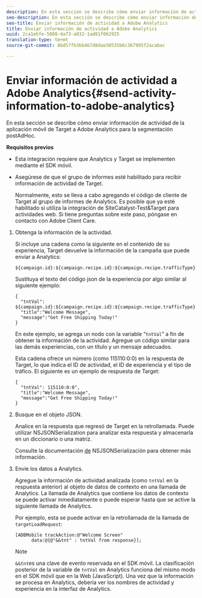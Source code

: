 ```yaml
---
description: En esta sección se describe cómo enviar información de actividad de la aplicación móvil de Target a Adobe Analytics para la segmentación postAdHoc.
seo-description: En esta sección se describe cómo enviar información de actividad de la aplicación móvil de Target a Adobe Analytics para la segmentación postAdHoc.
seo-title: Enviar información de actividad a Adobe Analytics
title: Enviar información de actividad a Adobe Analytics
uuid: 2ca1ebfe-5008-4a73-a032-1ad81f062925
translation-type: tm+mt
source-git-commit: 8bd57fb3bb467d8dae50535b6c367995f2acabac

---
```



# Enviar información de actividad a Adobe Analytics{#send-activity-information-to-adobe-analytics}

En esta sección se describe cómo enviar información de actividad de la aplicación móvil de Target a Adobe Analytics para la segmentación postAdHoc.

**Requisitos previos**

* Esta integración requiere que Analytics y Target se implementen mediante el SDK móvil.
* Asegúrese de que el grupo de informes esté habilitado para recibir información de actividad de Target.

   Normalmente, esto se lleva a cabo agregando el código de cliente de Target al grupo de informes de Analytics. Es posible que ya esté habilitado si utiliza la integración de SiteCatalyst-Test&amp;Target para actividades web. Si tiene preguntas sobre este paso, póngase en contacto con Adobe Client Care.

1. Obtenga la información de la actividad.

   Si incluye una cadena como la siguiente en el contenido de su experiencia, Target devuelve la información de la campaña que puede enviar a Analytics:

   ```
   ${campaign.id}:${campaign.recipe.id}:${campaign.recipe.trafficType}
   ```

   Sustituya el texto del código json de la experiencia por algo similar al siguiente ejemplo:

   ```
   { 
     "tntVal": ${campaign.id}:${campaign.recipe.id}:${campaign.recipe.trafficType}", 
     "title":"Welcome Message", 
     "message":"Get Free Shipping Today!" 
   }
   ```

   En este ejemplo, se agrega un nodo con la variable “`tntVal`” a fin de obtener la información de la actividad. Agregue un código similar para las demás experiencias, con un título y un mensaje adecuados.

   Esta cadena ofrece un número (como 115110:0:0) en la respuesta de Target, lo que indica el ID de actividad, el ID de experiencia y el tipo de tráfico. El siguiente es un ejemplo de respuesta de Target:

   ```
   { 
     "tntVal": 115110:0:0", 
     "title":"Welcome Message", 
     "message":"Get Free Shipping Today!" 
   }
   ```

1. Busque en el objeto JSON.

   Analice en la respuesta que regresó de Target en la retrollamada. Puede utilizar NSJSONSerialization para analizar esta respuesta y almacenarla en un diccionario o una matriz.

   Consulte la documentación [de](https://developer.apple.com/library/ios/documentation/Foundation/Reference/NSJSONSerialization_Class/#//apple_ref/occ/clm/NSJSONSerialization/JSONObjectWithData:options:error) NSJSONSerialización para obtener más información.
1. Envíe los datos a Analytics.

   Agregue la información de actividad analizada (como `tntVal` en la respuesta anterior) al objeto de datos de contexto en una llamada de Analytics. La llamada de Analytics que contiene los datos de contexto se puede activar inmediatamente o puede esperar hasta que se active la siguiente llamada de Analytics.

   Por ejemplo, esta se puede activar en la retrollamada de la llamada de `targetLoadRequest`:

   ```
   [ADBMobile trackAction:@"Welcome Screen"  
         data:@{@"&&tnt" : tntVal from response}];
   ```

   >[!NOTE]
   >
   >`&&tnt`es una clave de evento reservada en el SDK móvil. La clasificación posterior de la variable de `tntVal` en Analytics funciona del mismo modo en el SDK móvil que en la Web (JavaScript). Una vez que la información se procesa en Analytics, debería ver los nombres de actividad y experiencia en la interfaz de Analytics.

